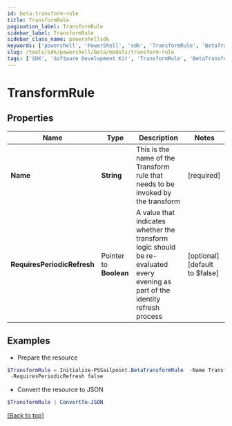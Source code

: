```yaml
---
id: beta-transform-rule
title: TransformRule
pagination_label: TransformRule
sidebar_label: TransformRule
sidebar_class_name: powershellsdk
keywords: ['powershell', 'PowerShell', 'sdk', 'TransformRule', 'BetaTransformRule'] 
slug: /tools/sdk/powershell/beta/models/transform-rule
tags: ['SDK', 'Software Development Kit', 'TransformRule', 'BetaTransformRule']
---
```



# TransformRule

## Properties

Name | Type | Description | Notes
------------ | ------------- | ------------- | -------------
**Name** |  **String** | This is the name of the Transform rule that needs to be invoked by the transform | [required]
**RequiresPeriodicRefresh** |  Pointer to **Boolean** | A value that indicates whether the transform logic should be re-evaluated every evening as part of the identity refresh process | [optional] [default to $false]

## Examples

- Prepare the resource
```powershell
$TransformRule = Initialize-PSSailpoint.BetaTransformRule  -Name Transform Calculation Rule `
 -RequiresPeriodicRefresh false
```

- Convert the resource to JSON
```powershell
$TransformRule | ConvertTo-JSON
```


[[Back to top]](#) 


